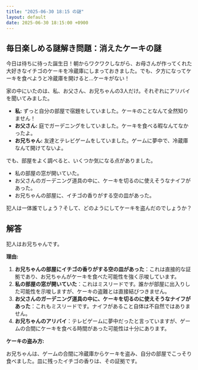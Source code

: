 ```yaml
---
title: "2025-06-30 18:15 の謎"
layout: default
date: 2025-06-30 18:15:00 +0900
---
```

## 毎日楽しめる謎解き問題：消えたケーキの謎

今日は待ちに待った誕生日！朝からワクワクしながら、お母さんが作ってくれた大好きなイチゴのケーキを冷蔵庫にしまっておきました。でも、夕方になってケーキを食べようと冷蔵庫を開けると…ケーキがない！

家の中にいたのは、私、お父さん、お兄ちゃんの3人だけ。それぞれにアリバイを聞いてみました。

*   **私:** ずっと自分の部屋で宿題をしていました。ケーキのことなんて全然知りません！
*   **お父さん:** 庭でガーデニングをしていました。ケーキを食べる暇なんてなかったよ。
*   **お兄ちゃん:** 友達とテレビゲームをしていました。ゲームに夢中で、冷蔵庫なんて開けてないよ。

でも、部屋をよく調べると、いくつか気になる点がありました。

*   私の部屋の窓が開いていた。
*   お父さんのガーデニング道具の中に、ケーキを切るのに使えそうなナイフがあった。
*   お兄ちゃんの部屋に、イチゴの香りがする空の皿があった。

犯人は一体誰でしょう？そして、どのようにしてケーキを盗んだのでしょうか？

## 解答

犯人はお兄ちゃんです。

**理由:**

1.  **お兄ちゃんの部屋にイチゴの香りがする空の皿があった**：これは直接的な証拠であり、お兄ちゃんがケーキを食べた可能性を強く示唆しています。
2.  **私の部屋の窓が開いていた**：これはミスリードです。誰かが部屋に出入りした可能性を示唆しますが、ケーキの盗難とは直接結びつきません。
3.  **お父さんのガーデニング道具の中に、ケーキを切るのに使えそうなナイフがあった**：これもミスリードです。ナイフがあること自体は不自然ではありません。
4.  **お兄ちゃんのアリバイ**：テレビゲームに夢中だったと言っていますが、ゲームの合間にケーキを食べる時間があった可能性は十分にあります。

**ケーキの盗み方:**

お兄ちゃんは、ゲームの合間に冷蔵庫からケーキを盗み、自分の部屋でこっそり食べました。皿に残ったイチゴの香りは、その証拠です。
